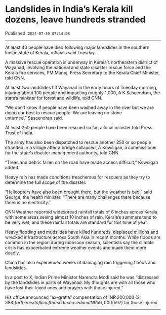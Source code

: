 # Landslides in India’s Kerala kill dozens, leave hundreds stranded

Published :`2024-07-30 07:14:08`

---

At least 43 people have died following major landslides in the southern Indian state of Kerala, officials said Tuesday.

A massive rescue operation is underway in Kerala’s northeastern district of Wayanad, involving the national and state disaster rescue force and the Kerala fire services, PM Manoj, Press Secretary to the Kerala Chief Minister, told CNN.

At least two landslides hit Wayanad in the early hours of Tuesday morning, injuring about 100 people and impacting roughly 1,000, A K Saseendran, the state’s minister for forest and wildlife, told CNN.

“We don’t know if people have been washed away in the river but we are doing our best to rescue people. We are leaving no stone unturned,” Saseendran said.

At least 250 people have been rescued so far, a local minister told Press Trust of India.

The army has also been dispatched to rescue another 250 or so people stranded in a village after a bridge collapsed, A Kowsigan, a commissioner for the state’s disaster management authority, told CNN.

“Trees and debris fallen on the road have made access difficult,” Kowsigan added.

Heavy rain has made conditions treacherous for rescuers as they try to determine the full scope of the disaster.

“Helicopters have also been brought there, but the weather is bad,” said George, the health minister. “There are many challenges there because there is no electricity.”

CNN Weather reported widespread rainfall totals of 6 inches across Kerala, with some areas seeing almost 10 inches of rain. Kerala’s summers tend to be very wet, and these rainfall totals are standard for this time of year.

Heavy flooding and mudslides have killed hundreds, displaced millions and wrecked infrastructure across South Asia in recent months. While floods are common in the region during monsoon season, scientists say the climate crisis has exacerbated extreme weather events and made them more deadly.

China has also experienced weeks of damaging rain triggering floods and landslides.

In a post to X, Indian Prime Minister Narendra Modi said he was “distressed by the landslides in parts of Wayanad. My thoughts are with all those who have lost their loved ones and prayers with those injured.”

His office announced “ex-gratia” compensation of INR 200,000 ($2,388) for the next of kin of those deceased and INR 50,000 ($597) for those injured.

---

